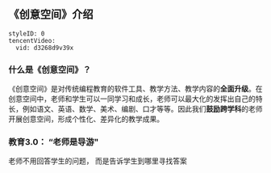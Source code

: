 ## 《创意空间》介绍

```@TencentVideo
styleID: 0
tencentVideo:
  vid: d3268d9v39x

```

### 什么是《创意空间》？

《创意空间》是对传统编程教育的软件工具、教学方法、教学内容的**全面升级**。在创意空间中，老师和学生可以一同学习和成长，老师可以最大化的发挥出自己的特长，例如语文、英语、数学、美术、编剧、口才等等。因此我们**鼓励跨学科**的老师开展创意空间，形成个性化、差异化的教学成果。

### 教育3.0： “老师是导游"
老师不用回答学生的问题， 而是告诉学生到哪里寻找答案